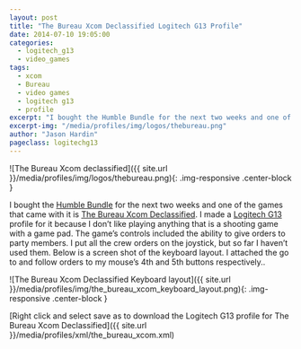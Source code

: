 ```yaml
---
layout: post
title: "The Bureau Xcom Declassified Logitech G13 Profile"
date: 2014-07-10 19:05:00
categories:
  - logitech_g13
  - video_games
tags:
  - xcom
  - Bureau
  - video games
  - logitech g13
  - profile
excerpt: "I bought the Humble Bundle for the next two weeks and one of the games that came with it is The Bureau Xcom Declassified. I made a Logitech G13 profile for it because I don’t like playing anything that is a shooting game with a game pad."
excerpt-img: "/media/profiles/img/logos/thebureau.png"
author: "Jason Hardin"
pageclass: logitechg13
---
```

![The Bureau Xcom declassified]({{ site.url }}/media/profiles/img/logos/thebureau.png){: .img-responsive .center-block }

I bought the [Humble Bundle](https://www.humblebundle.com/) for the next two weeks and one of the games that came with it is [The Bureau Xcom Declassified](http://www.thebureau-game.com/us/). I made a [Logitech G13](http://gaming.logitech.com/en-us/product/g13-advanced-gameboard) profile for it because I don’t like playing anything that is a shooting game with a game pad. The game’s controls included the ability to give orders to party members. I put all the crew orders on the joystick, but so far I haven’t used them. Below is a screen shot of the keyboard layout. I attached the go to and follow orders to my mouse’s 4th and 5th buttons respectively..

![The Bureau Xcom Declassified Keyboard layout]({{ site.url }}/media/profiles/img/the_bureau_xcom_keyboard_layout.png){: .img-responsive .center-block }

[Right click and select save as to download the Logitech G13 profile for The Bureau Xcom Declassified]({{ site.url }}/media/profiles/xml/the_bureau_xcom.xml)
